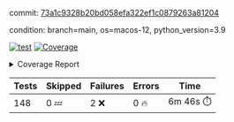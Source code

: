 commit: [73a1c9328b20bd058efa322ef1c0879263a81204](https://github.com/rcmdnk/homebrew-file/tree/73a1c9328b20bd058efa322ef1c0879263a81204)

condition: branch=main, os=macos-12, python_version=3.9

[![test](https://github.com/rcmdnk/homebrew-file/actions/workflows/test.yml/badge.svg)](https://github.com/rcmdnk/homebrew-file/actions/runs/4324612858)
<a href="https://github.com/rcmdnk/homebrew-file/blob/73a1c9328b20bd058efa322ef1c0879263a81204/README.md"><img alt="Coverage" src="https://img.shields.io/badge/Coverage-53%25-orange.svg" /></a><details><summary>Coverage Report </summary><table><tr><th>File</th><th>Stmts</th><th>Miss</th><th>Cover</th><th>Missing</th></tr><tbody><tr><td colspan="5"><b>bin</b></td></tr><tr><td>&nbsp; &nbsp;<a href="https://github.com/rcmdnk/homebrew-file/blob/73a1c9328b20bd058efa322ef1c0879263a81204/bin/brew-file">brew-file</a></td><td>1857</td><td>875</td><td>53%</td><td><a href="https://github.com/rcmdnk/homebrew-file/blob/73a1c9328b20bd058efa322ef1c0879263a81204/bin/brew-file#L43-L58">43&ndash;58</a>, <a href="https://github.com/rcmdnk/homebrew-file/blob/73a1c9328b20bd058efa322ef1c0879263a81204/bin/brew-file#L63-L65">63&ndash;65</a>, <a href="https://github.com/rcmdnk/homebrew-file/blob/73a1c9328b20bd058efa322ef1c0879263a81204/bin/brew-file#L153">153</a>, <a href="https://github.com/rcmdnk/homebrew-file/blob/73a1c9328b20bd058efa322ef1c0879263a81204/bin/brew-file#L230-L231">230&ndash;231</a>, <a href="https://github.com/rcmdnk/homebrew-file/blob/73a1c9328b20bd058efa322ef1c0879263a81204/bin/brew-file#L265">265</a>, <a href="https://github.com/rcmdnk/homebrew-file/blob/73a1c9328b20bd058efa322ef1c0879263a81204/bin/brew-file#L284">284</a>, <a href="https://github.com/rcmdnk/homebrew-file/blob/73a1c9328b20bd058efa322ef1c0879263a81204/bin/brew-file#L290">290</a>, <a href="https://github.com/rcmdnk/homebrew-file/blob/73a1c9328b20bd058efa322ef1c0879263a81204/bin/brew-file#L315">315</a>, <a href="https://github.com/rcmdnk/homebrew-file/blob/73a1c9328b20bd058efa322ef1c0879263a81204/bin/brew-file#L335">335</a>, <a href="https://github.com/rcmdnk/homebrew-file/blob/73a1c9328b20bd058efa322ef1c0879263a81204/bin/brew-file#L338-L341">338&ndash;341</a>, <a href="https://github.com/rcmdnk/homebrew-file/blob/73a1c9328b20bd058efa322ef1c0879263a81204/bin/brew-file#L355-L361">355&ndash;361</a>, <a href="https://github.com/rcmdnk/homebrew-file/blob/73a1c9328b20bd058efa322ef1c0879263a81204/bin/brew-file#L394-L400">394&ndash;400</a>, <a href="https://github.com/rcmdnk/homebrew-file/blob/73a1c9328b20bd058efa322ef1c0879263a81204/bin/brew-file#L410-L421">410&ndash;421</a>, <a href="https://github.com/rcmdnk/homebrew-file/blob/73a1c9328b20bd058efa322ef1c0879263a81204/bin/brew-file#L610">610</a>, <a href="https://github.com/rcmdnk/homebrew-file/blob/73a1c9328b20bd058efa322ef1c0879263a81204/bin/brew-file#L612">612</a>, <a href="https://github.com/rcmdnk/homebrew-file/blob/73a1c9328b20bd058efa322ef1c0879263a81204/bin/brew-file#L614">614</a>, <a href="https://github.com/rcmdnk/homebrew-file/blob/73a1c9328b20bd058efa322ef1c0879263a81204/bin/brew-file#L631-L635">631&ndash;635</a>, <a href="https://github.com/rcmdnk/homebrew-file/blob/73a1c9328b20bd058efa322ef1c0879263a81204/bin/brew-file#L648-L653">648&ndash;653</a>, <a href="https://github.com/rcmdnk/homebrew-file/blob/73a1c9328b20bd058efa322ef1c0879263a81204/bin/brew-file#L663">663</a>, <a href="https://github.com/rcmdnk/homebrew-file/blob/73a1c9328b20bd058efa322ef1c0879263a81204/bin/brew-file#L679">679</a>, <a href="https://github.com/rcmdnk/homebrew-file/blob/73a1c9328b20bd058efa322ef1c0879263a81204/bin/brew-file#L683-L687">683&ndash;687</a>, <a href="https://github.com/rcmdnk/homebrew-file/blob/73a1c9328b20bd058efa322ef1c0879263a81204/bin/brew-file#L705-L719">705&ndash;719</a>, <a href="https://github.com/rcmdnk/homebrew-file/blob/73a1c9328b20bd058efa322ef1c0879263a81204/bin/brew-file#L812-L827">812&ndash;827</a>, <a href="https://github.com/rcmdnk/homebrew-file/blob/73a1c9328b20bd058efa322ef1c0879263a81204/bin/brew-file#L851">851</a>, <a href="https://github.com/rcmdnk/homebrew-file/blob/73a1c9328b20bd058efa322ef1c0879263a81204/bin/brew-file#L862-L863">862&ndash;863</a>, <a href="https://github.com/rcmdnk/homebrew-file/blob/73a1c9328b20bd058efa322ef1c0879263a81204/bin/brew-file#L871">871</a>, <a href="https://github.com/rcmdnk/homebrew-file/blob/73a1c9328b20bd058efa322ef1c0879263a81204/bin/brew-file#L884-L889">884&ndash;889</a>, <a href="https://github.com/rcmdnk/homebrew-file/blob/73a1c9328b20bd058efa322ef1c0879263a81204/bin/brew-file#L893-L895">893&ndash;895</a>, <a href="https://github.com/rcmdnk/homebrew-file/blob/73a1c9328b20bd058efa322ef1c0879263a81204/bin/brew-file#L899-L902">899&ndash;902</a>, <a href="https://github.com/rcmdnk/homebrew-file/blob/73a1c9328b20bd058efa322ef1c0879263a81204/bin/brew-file#L1007">1007</a>, <a href="https://github.com/rcmdnk/homebrew-file/blob/73a1c9328b20bd058efa322ef1c0879263a81204/bin/brew-file#L1062">1062</a>, <a href="https://github.com/rcmdnk/homebrew-file/blob/73a1c9328b20bd058efa322ef1c0879263a81204/bin/brew-file#L1091">1091</a>, <a href="https://github.com/rcmdnk/homebrew-file/blob/73a1c9328b20bd058efa322ef1c0879263a81204/bin/brew-file#L1129-L1132">1129&ndash;1132</a>, <a href="https://github.com/rcmdnk/homebrew-file/blob/73a1c9328b20bd058efa322ef1c0879263a81204/bin/brew-file#L1149">1149</a>, <a href="https://github.com/rcmdnk/homebrew-file/blob/73a1c9328b20bd058efa322ef1c0879263a81204/bin/brew-file#L1152">1152</a>, <a href="https://github.com/rcmdnk/homebrew-file/blob/73a1c9328b20bd058efa322ef1c0879263a81204/bin/brew-file#L1164">1164</a>, <a href="https://github.com/rcmdnk/homebrew-file/blob/73a1c9328b20bd058efa322ef1c0879263a81204/bin/brew-file#L1166">1166</a>, <a href="https://github.com/rcmdnk/homebrew-file/blob/73a1c9328b20bd058efa322ef1c0879263a81204/bin/brew-file#L1197">1197</a>, <a href="https://github.com/rcmdnk/homebrew-file/blob/73a1c9328b20bd058efa322ef1c0879263a81204/bin/brew-file#L1202-L1205">1202&ndash;1205</a>, <a href="https://github.com/rcmdnk/homebrew-file/blob/73a1c9328b20bd058efa322ef1c0879263a81204/bin/brew-file#L1207-L1210">1207&ndash;1210</a>, <a href="https://github.com/rcmdnk/homebrew-file/blob/73a1c9328b20bd058efa322ef1c0879263a81204/bin/brew-file#L1239-L1249">1239&ndash;1249</a>, <a href="https://github.com/rcmdnk/homebrew-file/blob/73a1c9328b20bd058efa322ef1c0879263a81204/bin/brew-file#L1252-L1255">1252&ndash;1255</a>, <a href="https://github.com/rcmdnk/homebrew-file/blob/73a1c9328b20bd058efa322ef1c0879263a81204/bin/brew-file#L1258-L1264">1258&ndash;1264</a>, <a href="https://github.com/rcmdnk/homebrew-file/blob/73a1c9328b20bd058efa322ef1c0879263a81204/bin/brew-file#L1270">1270</a>, <a href="https://github.com/rcmdnk/homebrew-file/blob/73a1c9328b20bd058efa322ef1c0879263a81204/bin/brew-file#L1276">1276</a>, <a href="https://github.com/rcmdnk/homebrew-file/blob/73a1c9328b20bd058efa322ef1c0879263a81204/bin/brew-file#L1282-L1287">1282&ndash;1287</a>, <a href="https://github.com/rcmdnk/homebrew-file/blob/73a1c9328b20bd058efa322ef1c0879263a81204/bin/brew-file#L1298-L1320">1298&ndash;1320</a>, <a href="https://github.com/rcmdnk/homebrew-file/blob/73a1c9328b20bd058efa322ef1c0879263a81204/bin/brew-file#L1348">1348</a>, <a href="https://github.com/rcmdnk/homebrew-file/blob/73a1c9328b20bd058efa322ef1c0879263a81204/bin/brew-file#L1364-L1372">1364&ndash;1372</a>, <a href="https://github.com/rcmdnk/homebrew-file/blob/73a1c9328b20bd058efa322ef1c0879263a81204/bin/brew-file#L1377-L1396">1377&ndash;1396</a>, <a href="https://github.com/rcmdnk/homebrew-file/blob/73a1c9328b20bd058efa322ef1c0879263a81204/bin/brew-file#L1401-L1405">1401&ndash;1405</a>, <a href="https://github.com/rcmdnk/homebrew-file/blob/73a1c9328b20bd058efa322ef1c0879263a81204/bin/brew-file#L1419-L1466">1419&ndash;1466</a>, <a href="https://github.com/rcmdnk/homebrew-file/blob/73a1c9328b20bd058efa322ef1c0879263a81204/bin/brew-file#L1469-L1500">1469&ndash;1500</a>, <a href="https://github.com/rcmdnk/homebrew-file/blob/73a1c9328b20bd058efa322ef1c0879263a81204/bin/brew-file#L1505-L1537">1505&ndash;1537</a>, <a href="https://github.com/rcmdnk/homebrew-file/blob/73a1c9328b20bd058efa322ef1c0879263a81204/bin/brew-file#L1540-L1622">1540&ndash;1622</a>, <a href="https://github.com/rcmdnk/homebrew-file/blob/73a1c9328b20bd058efa322ef1c0879263a81204/bin/brew-file#L1625-L1633">1625&ndash;1633</a>, <a href="https://github.com/rcmdnk/homebrew-file/blob/73a1c9328b20bd058efa322ef1c0879263a81204/bin/brew-file#L1646">1646</a>, <a href="https://github.com/rcmdnk/homebrew-file/blob/73a1c9328b20bd058efa322ef1c0879263a81204/bin/brew-file#L1651">1651</a>, <a href="https://github.com/rcmdnk/homebrew-file/blob/73a1c9328b20bd058efa322ef1c0879263a81204/bin/brew-file#L1656-L1695">1656&ndash;1695</a>, <a href="https://github.com/rcmdnk/homebrew-file/blob/73a1c9328b20bd058efa322ef1c0879263a81204/bin/brew-file#L1699-L1814">1699&ndash;1814</a>, <a href="https://github.com/rcmdnk/homebrew-file/blob/73a1c9328b20bd058efa322ef1c0879263a81204/bin/brew-file#L1824-L1836">1824&ndash;1836</a>, <a href="https://github.com/rcmdnk/homebrew-file/blob/73a1c9328b20bd058efa322ef1c0879263a81204/bin/brew-file#L1840">1840</a>, <a href="https://github.com/rcmdnk/homebrew-file/blob/73a1c9328b20bd058efa322ef1c0879263a81204/bin/brew-file#L1847-L1927">1847&ndash;1927</a>, <a href="https://github.com/rcmdnk/homebrew-file/blob/73a1c9328b20bd058efa322ef1c0879263a81204/bin/brew-file#L1934-L1975">1934&ndash;1975</a>, <a href="https://github.com/rcmdnk/homebrew-file/blob/73a1c9328b20bd058efa322ef1c0879263a81204/bin/brew-file#L1978-L1985">1978&ndash;1985</a>, <a href="https://github.com/rcmdnk/homebrew-file/blob/73a1c9328b20bd058efa322ef1c0879263a81204/bin/brew-file#L1989-L1990">1989&ndash;1990</a>, <a href="https://github.com/rcmdnk/homebrew-file/blob/73a1c9328b20bd058efa322ef1c0879263a81204/bin/brew-file#L1995-L2039">1995&ndash;2039</a>, <a href="https://github.com/rcmdnk/homebrew-file/blob/73a1c9328b20bd058efa322ef1c0879263a81204/bin/brew-file#L2045-L2081">2045&ndash;2081</a>, <a href="https://github.com/rcmdnk/homebrew-file/blob/73a1c9328b20bd058efa322ef1c0879263a81204/bin/brew-file#L2084-L2090">2084&ndash;2090</a>, <a href="https://github.com/rcmdnk/homebrew-file/blob/73a1c9328b20bd058efa322ef1c0879263a81204/bin/brew-file#L2094-L2102">2094&ndash;2102</a>, <a href="https://github.com/rcmdnk/homebrew-file/blob/73a1c9328b20bd058efa322ef1c0879263a81204/bin/brew-file#L2110-L2118">2110&ndash;2118</a>, <a href="https://github.com/rcmdnk/homebrew-file/blob/73a1c9328b20bd058efa322ef1c0879263a81204/bin/brew-file#L2122-L2124">2122&ndash;2124</a>, <a href="https://github.com/rcmdnk/homebrew-file/blob/73a1c9328b20bd058efa322ef1c0879263a81204/bin/brew-file#L2128">2128</a>, <a href="https://github.com/rcmdnk/homebrew-file/blob/73a1c9328b20bd058efa322ef1c0879263a81204/bin/brew-file#L2132-L2140">2132&ndash;2140</a>, <a href="https://github.com/rcmdnk/homebrew-file/blob/73a1c9328b20bd058efa322ef1c0879263a81204/bin/brew-file#L2150-L2319">2150&ndash;2319</a>, <a href="https://github.com/rcmdnk/homebrew-file/blob/73a1c9328b20bd058efa322ef1c0879263a81204/bin/brew-file#L2325-L2477">2325&ndash;2477</a>, <a href="https://github.com/rcmdnk/homebrew-file/blob/73a1c9328b20bd058efa322ef1c0879263a81204/bin/brew-file#L2505">2505</a>, <a href="https://github.com/rcmdnk/homebrew-file/blob/73a1c9328b20bd058efa322ef1c0879263a81204/bin/brew-file#L2530">2530</a>, <a href="https://github.com/rcmdnk/homebrew-file/blob/73a1c9328b20bd058efa322ef1c0879263a81204/bin/brew-file#L2611">2611</a>, <a href="https://github.com/rcmdnk/homebrew-file/blob/73a1c9328b20bd058efa322ef1c0879263a81204/bin/brew-file#L2616-L2627">2616&ndash;2627</a>, <a href="https://github.com/rcmdnk/homebrew-file/blob/73a1c9328b20bd058efa322ef1c0879263a81204/bin/brew-file#L2656-L2663">2656&ndash;2663</a>, <a href="https://github.com/rcmdnk/homebrew-file/blob/73a1c9328b20bd058efa322ef1c0879263a81204/bin/brew-file#L2688">2688</a>, <a href="https://github.com/rcmdnk/homebrew-file/blob/73a1c9328b20bd058efa322ef1c0879263a81204/bin/brew-file#L2700">2700</a>, <a href="https://github.com/rcmdnk/homebrew-file/blob/73a1c9328b20bd058efa322ef1c0879263a81204/bin/brew-file#L2716">2716</a>, <a href="https://github.com/rcmdnk/homebrew-file/blob/73a1c9328b20bd058efa322ef1c0879263a81204/bin/brew-file#L2730-L2734">2730&ndash;2734</a>, <a href="https://github.com/rcmdnk/homebrew-file/blob/73a1c9328b20bd058efa322ef1c0879263a81204/bin/brew-file#L2738-L2741">2738&ndash;2741</a>, <a href="https://github.com/rcmdnk/homebrew-file/blob/73a1c9328b20bd058efa322ef1c0879263a81204/bin/brew-file#L2744-L2747">2744&ndash;2747</a>, <a href="https://github.com/rcmdnk/homebrew-file/blob/73a1c9328b20bd058efa322ef1c0879263a81204/bin/brew-file#L2750-L2758">2750&ndash;2758</a>, <a href="https://github.com/rcmdnk/homebrew-file/blob/73a1c9328b20bd058efa322ef1c0879263a81204/bin/brew-file#L2787-L2794">2787&ndash;2794</a>, <a href="https://github.com/rcmdnk/homebrew-file/blob/73a1c9328b20bd058efa322ef1c0879263a81204/bin/brew-file#L2805-L2812">2805&ndash;2812</a>, <a href="https://github.com/rcmdnk/homebrew-file/blob/73a1c9328b20bd058efa322ef1c0879263a81204/bin/brew-file#L2893-L2895">2893&ndash;2895</a>, <a href="https://github.com/rcmdnk/homebrew-file/blob/73a1c9328b20bd058efa322ef1c0879263a81204/bin/brew-file#L2914">2914</a>, <a href="https://github.com/rcmdnk/homebrew-file/blob/73a1c9328b20bd058efa322ef1c0879263a81204/bin/brew-file#L2920">2920</a>, <a href="https://github.com/rcmdnk/homebrew-file/blob/73a1c9328b20bd058efa322ef1c0879263a81204/bin/brew-file#L2931-L3540">2931&ndash;3540</a>, <a href="https://github.com/rcmdnk/homebrew-file/blob/73a1c9328b20bd058efa322ef1c0879263a81204/bin/brew-file#L3544">3544</a></td></tr><tr><td><b>TOTAL</b></td><td><b>1857</b></td><td><b>875</b></td><td><b>53%</b></td><td>&nbsp;</td></tr></tbody></table></details>

| Tests | Skipped | Failures | Errors | Time |
| ----- | ------- | -------- | -------- | ------------------ |
| 148 | 0 :zzz: | 2 :x: | 0 :fire: | 6m 46s :stopwatch: |


